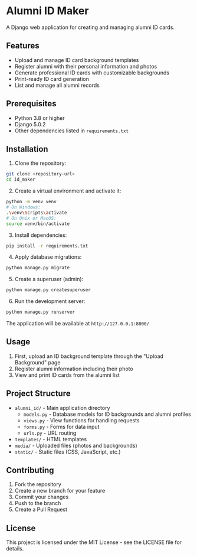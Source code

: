 # Alumni ID Maker

A Django web application for creating and managing alumni ID cards.

## Features

- Upload and manage ID card background templates
- Register alumni with their personal information and photos
- Generate professional ID cards with customizable backgrounds
- Print-ready ID card generation
- List and manage all alumni records

## Prerequisites

- Python 3.8 or higher
- Django 5.0.2
- Other dependencies listed in `requirements.txt`

## Installation

1. Clone the repository:
```bash
git clone <repository-url>
cd id_maker
```

2. Create a virtual environment and activate it:
```bash
python -m venv venv
# On Windows:
.\venv\Scripts\activate
# On Unix or MacOS:
source venv/bin/activate
```

3. Install dependencies:
```bash
pip install -r requirements.txt
```

4. Apply database migrations:
```bash
python manage.py migrate
```

5. Create a superuser (admin):
```bash
python manage.py createsuperuser
```

6. Run the development server:
```bash
python manage.py runserver
```

The application will be available at `http://127.0.0.1:8000/`

## Usage

1. First, upload an ID background template through the "Upload Background" page
2. Register alumni information including their photo
3. View and print ID cards from the alumni list

## Project Structure

- `alumni_id/` - Main application directory
  - `models.py` - Database models for ID backgrounds and alumni profiles
  - `views.py` - View functions for handling requests
  - `forms.py` - Forms for data input
  - `urls.py` - URL routing
- `templates/` - HTML templates
- `media/` - Uploaded files (photos and backgrounds)
- `static/` - Static files (CSS, JavaScript, etc.)

## Contributing

1. Fork the repository
2. Create a new branch for your feature
3. Commit your changes
4. Push to the branch
5. Create a Pull Request

## License

This project is licensed under the MIT License - see the LICENSE file for details.
